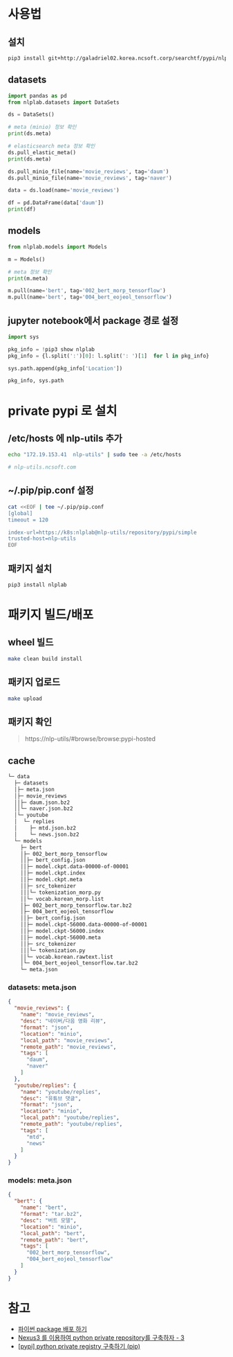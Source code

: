 
# 사용법 

## 설치 

```bash
pip3 install git+http://galadriel02.korea.ncsoft.corp/searchtf/pypi/nlplab.git
```

## datasets

```python
import pandas as pd
from nlplab.datasets import DataSets

ds = DataSets()

# meta (minio) 정보 확인 
print(ds.meta)

# elasticsearch meta 정보 확인 
ds.pull_elastic_meta()
print(ds.meta)

ds.pull_minio_file(name='movie_reviews', tag='daum')
ds.pull_minio_file(name='movie_reviews', tag='naver')

data = ds.load(name='movie_reviews')

df = pd.DataFrame(data['daum'])
print(df)
```

## models

```python
from nlplab.models import Models

m = Models()

# meta 정보 확인 
print(m.meta)

m.pull(name='bert', tag='002_bert_morp_tensorflow')
m.pull(name='bert', tag='004_bert_eojeol_tensorflow')
```

## jupyter notebook에서 package 경로 설정

```python
import sys

pkg_info = !pip3 show nlplab
pkg_info = {l.split(':')[0]: l.split(': ')[1]  for l in pkg_info}

sys.path.append(pkg_info['Location'])

pkg_info, sys.path
```

# private pypi 로 설치

## /etc/hosts 에 nlp-utils 추가 

```bash
echo "172.19.153.41  nlp-utils" | sudo tee -a /etc/hosts

# nlp-utils.ncsoft.com
```

## ~/.pip/pip.conf 설정

```bash
cat <<EOF | tee ~/.pip/pip.conf                                                        
[global]
timeout = 120

index-url=https://k8s:nlplab@nlp-utils/repository/pypi/simple
trusted-host=nlp-utils
EOF
```

## 패키지 설치

```bash
pip3 install nlplab
```

# 패키지 빌드/배포 

## wheel 빌드 

```bash
make clean build install
```

## 패키지 업로드 

```bash
make upload
```

## 패키지 확인

> https://nlp-utils/#browse/browse:pypi-hosted

## cache

```bash
└─ data
  ├─ datasets
  │├─ meta.json
  │├─ movie_reviews
  ││├─ daum.json.bz2
  ││└─ naver.json.bz2
  │└─ youtube
  │  └─ replies
  │    ├─ mtd.json.bz2
  │    └─ news.json.bz2
  └─ models
    ├─ bert
    │├─ 002_bert_morp_tensorflow
    ││├─ bert_config.json
    ││├─ model.ckpt.data-00000-of-00001
    ││├─ model.ckpt.index
    ││├─ model.ckpt.meta
    ││├─ src_tokenizer
    │││└─ tokenization_morp.py
    ││└─ vocab.korean_morp.list
    │├─ 002_bert_morp_tensorflow.tar.bz2
    │├─ 004_bert_eojeol_tensorflow
    ││├─ bert_config.json
    ││├─ model.ckpt-56000.data-00000-of-00001
    ││├─ model.ckpt-56000.index
    ││├─ model.ckpt-56000.meta
    ││├─ src_tokenizer
    │││└─ tokenization.py
    ││└─ vocab.korean.rawtext.list
    │└─ 004_bert_eojeol_tensorflow.tar.bz2
    └─ meta.json
```

### datasets: meta.json

```json
{
  "movie_reviews": {
    "name": "movie_reviews",
    "desc": "네이버/다음 영화 리뷰",
    "format": "json",
    "location": "minio",
    "local_path": "movie_reviews",
    "remote_path": "movie_reviews",
    "tags": [
      "daum",
      "naver"
    ]
  },
  "youtube/replies": {
    "name": "youtube/replies",
    "desc": "유튜브 댓글",
    "format": "json",
    "location": "minio",
    "local_path": "youtube/replies",
    "remote_path": "youtube/replies",
    "tags": [
      "mtd",
      "news"
    ]
  }
}
```

### models: meta.json

```json
{
  "bert": {
    "name": "bert",
    "format": "tar.bz2",
    "desc": "버트 모델",
    "location": "minio",
    "local_path": "bert",
    "remote_path": "bert",
    "tags": [
      "002_bert_morp_tensorflow",
      "004_bert_eojeol_tensorflow"
    ]
  }
}
```

# 참고 

* [파이썬 package 배포 하기](https://rampart81.github.io/post/python_package_publish/)
* [Nexus3 를 이용하여 python private repository를 구축하자 - 3](http://blog.naver.com/dmzone75/221395643249)
* [[pypi] python private registry 구축하기 (pip)](https://waspro.tistory.com/559) 

